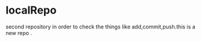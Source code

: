 # localRepo
second repository in order to check the things like add,commit,push.this is a new repo .
